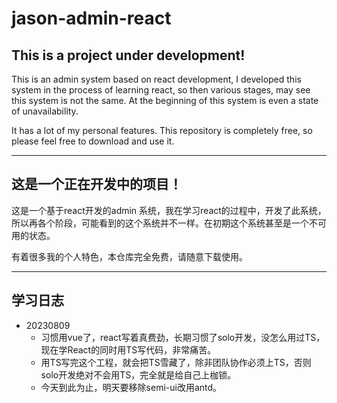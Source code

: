 # jason-admin-react

## This is a project under development!

This is an admin system based on react development, I developed this system in the process of learning react, so then various stages, may see this system is not the same. At the beginning of this system is even a state of unavailability.

It has a lot of my personal features. This repository is completely free, so please feel free to download and use it.

------
## 这是一个正在开发中的项目！

这是一个基于react开发的admin 系统，我在学习react的过程中，开发了此系统，所以再各个阶段，可能看到的这个系统并不一样。在初期这个系统甚至是一个不可用的状态。

有着很多我的个人特色，本仓库完全免费，请随意下载使用。


------
## 学习日志


- 20230809
  - 习惯用vue了，react写着真费劲，长期习惯了solo开发，没怎么用过TS，现在学React的同时用TS写代码，非常痛苦。
  - 用TS写完这个工程，就会把TS雪藏了，除非团队协作必须上TS，否则solo开发绝对不会用TS，完全就是给自己上枷锁。
  - 今天到此为止，明天要移除semi-ui改用antd。